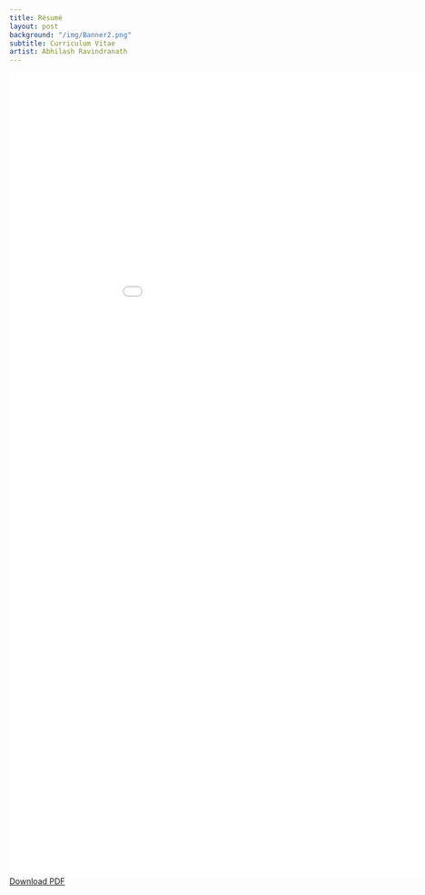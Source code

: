 ```yaml
---
title: Résumé
layout: post
background: "/img/Banner2.png"
subtitle: Curriculum Vitae
artist: Abhilash Ravindranath
---
```


<embed src="/img/Resume.pdf" type="application/pdf" width="1000" height="1414">
<a href="/img/Resume.pdf" download="Abhilash_Ravindranath_Resume.pdf" class="no-underline">Download PDF</a>